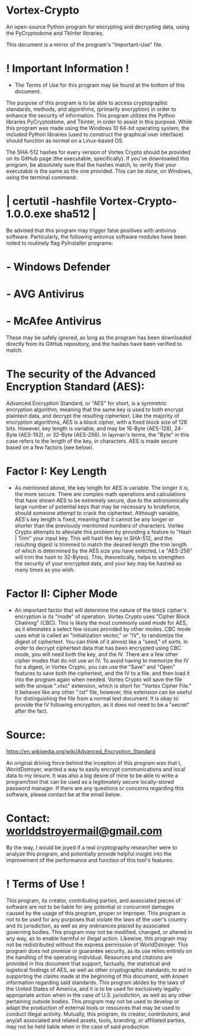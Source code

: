 # Vortex-Crypto
An open-source Python program for encrypting and decrypting data, using the PyCryptodome and TkInter libraries.

This document is a mirror of the program's "Important-Use" file.

# ! Important Information !
- The Terms of Use for this program may be found at the bottom of this document.

The purpose of this program is to be able to access cryptographic standards, methods, and algorithms, (primarily encryption) in order to enhance the security of information.
This program utilizes the Python libraries PyCryptodome, and Tkinter, in order to assist in this purpose. While this program was made using the Windows 10 64-bit operating system, the included Python libraries (used to construct the graphical user interface) should function as normal on a Linux-based OS.

The SHA-512 hashes for every version of Vortex Crypto should be provided on its GitHub page (the executable, specifically). If you've downloaded this program, be absolutely sure that the hashes match, to verify that your executable is the same as the one provided. This can be done, on Windows, using the terminal command:
# | certutil -hashfile Vortex-Crypto-1.0.0.exe sha512 |
Be advised that this program may trigger false positives with antivirus software. Particularly, the following antivirus software modules have been noted to routinely flag PyInstaller programs:
# - Windows Defender
# - AVG Antivirus
# - McAfee Antivirus
These may be safely ignored, as long as the program has been downloaded directly from its GitHub repository, and the hashes have been verified to match.

# The security of the Advanced Encryption Standard (AES):
Advanced Encryption Standard, or "AES" for short, is a symmetric encryption algorithm, meaning that the same key is used to both encrypt plaintext data, and decrypt the resulting ciphertext. Like the majority of encryption algorithms, AES is a block cipher, with a fixed block size of 128 bits. However, key length is variable, and may be 16-Byte (AES-128), 24-Byte (AES-192), or 32-Byte (AES-256). In layman's terms, the "Byte" in this case refers to the length of the key, in characters. AES is made secure based on a few factors (see below).

# Factor I: Key Length
- As mentioned above, the key length for AES is variable. The longer it is, the more secure. There are complex math operations and calculations that have shown AES to be extremely secure, due to the astronomically large number of potential keys that may be necessary to bruteforce, should someone attempt to crack the ciphertext. Although variable, AES's key length is fixed, meaning that it cannot be any longer or shorter than the previously mentioned numbers of characters. Vortex Crypto attempts to alleviate this problem by providing a feature to "Hash | Trim" your input key. This will hash the key in SHA-512, and the resulting digest is trimmed to match the desired length (the trim length of which is determined by the AES size you have selected, i.e "AES-256" will trim the hash to 32-Bytes). This, theoretically, helps to strengthen the security of your encrypted data, and your key may be hashed as many times as you wish.

# Factor II: Cipher Mode
- An important factor that will determine the nature of the block cipher's encryption is its "mode" of operation. Vortex Crypto uses "Cipher Block Chaining" (CBC). This is likely the most commonly used mode for AES, as it eliminates a select few issues provided by other modes. CBC mode uses what is called an "initialization vector," or "IV", to randomize the digest of ciphertext. You can think of it almost like a "seed," of sorts. In order to decrypt ciphertext data that has been encrypted using CBC mode, you will need both the key, and the IV. There are a few other cipher modes that do not use an IV. To avoid having to memorize the IV for a digest, in Vortex Crypto, you can use the "Save" and "Open" features to save both the ciphertext, and the IV to a file. and then load it into the program again when needed. Vortex Crypto will save the file with the unique ".vtxc" extension, which is short for "Vortex Cipher File." It behaves like any other ".txt" file, however, this extension can be useful for distinguishing the file from a normal text document. It is okay to provide the IV following encryption, as it does not need to be a "secret" after the fact.

# Source:
https://en.wikipedia.org/wiki/Advanced_Encryption_Standard

An original driving force behind the inception of this program was that I, WorldDstroyer, wanted a way to easily encrypt communications and local data to my leisure. It was also a big desire of mine to be able to write a program/tool that can be used as a legitimately secure locally-stored password manager. If there are any questions or concerns regarding this software, please contact be at the email below.

# Contact: worlddstroyermail@gmail.com

By the way, I would be joyed if a real cryptography researcher were to analyze this program, and potentially provide helpful insight into the improvement of the performance and function of this tool's features.

# ! Terms of Use !
This program, its creator, contributing parties, and associated pieces of software are not to be liable for any potential or concurrent damages caused by the usage of this program, proper or improper. This program is not to be used for any purposes that violate the laws of the user's country and its jurisdiction, as well as any ordinances placed by associated governing bodies. This program may not be modified, changed, or altered in any way, as to enable harmful or illegal action. Likewise, this program may not be redistributed without the express permission of WorldDstroyer. This program does not promise or guarantee security, as its use relies entirely on the handling of the operating individual. Resources and citations are provided in this document that support, factually, the statistical and logistical findings of AES, as well as other cryptographic standards, to aid in supporting the claims made at the beginning of this document, with *known* information regarding said standards. This program abides by the laws of the United States of America, and it is to be used for exclusively legally-appropriate action when in the case of U.S. jurisdiction, as well as any other pertaining outside bodies. This program may not be used to develop or adapt the production of external tools or resources that may be used to conduct illegal activity. Mutually, this program, its creator, contributors, and any/all associated and related assets, tools, branding, or affiliated parties, may not be held liable when in the case of said production.
